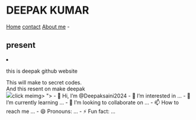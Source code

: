 <html>
  <body>
<div>
<h1>DEEPAK KUMAR</h1>
<a href="Home">Home</a>
<a href="contact">contact</a>
<a href="About me">About me</a>
-</div>
<h2>present</h2>
    <li>
      <p>this is deepak github website</p>
      This will make to secret codes.<br>
      And this resent on make deepak
    </li>
    <img src="![Screenshot (86)](https://github.com/user-attachments/assets/5e756cef-69ac-417c-adea-f4b0663ac977)">click me</body>img>
  </body>
">
- 👋 Hi, I’m @Deepaksaini2024
- 👀 I’m interested in ...
- 🌱 I’m currently learning ...
- 💞️ I’m looking to collaborate on ...
- 📫 How to reach me ...
- 😄 Pronouns: ...
- ⚡ Fun fact: ...
  </body>
</html>
<!---
Deepaksaini2024/Deepaksaini2024 is a ✨ special ✨ repository because its `README.md` (this file) appears on your GitHub profile.
You can click the Preview link to take a look at your changes.
--->
